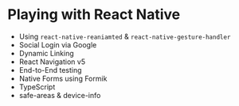 # Playing with React Native
* Using `react-native-reaniamted` & `react-native-gesture-handler`
* Social Login via Google
* Dynamic Linking
* React Navigation v5
* End-to-End testing
* Native Forms using Formik
* TypeScript
* safe-areas & device-info

